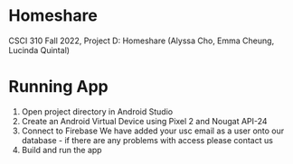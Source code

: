 # Homeshare
CSCI 310 Fall 2022, Project D: Homeshare (Alyssa Cho, Emma Cheung, Lucinda Quintal)

# Running App
1) Open project directory in Android Studio
2) Create an Android Virtual Device using Pixel 2 and Nougat API-24
3) Connect to Firebase 
  We have added your usc email as a user onto our database - if there are any problems with access please contact us
4) Build and run the app 
  
